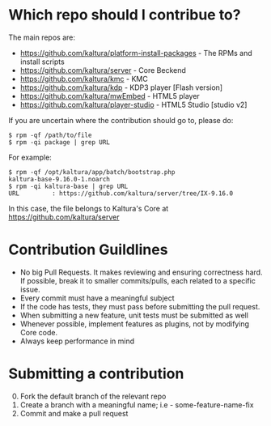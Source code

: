 Which repo should I contribue to?
=================================
The main repos are:

* https://github.com/kaltura/platform-install-packages - The RPMs and install scripts
* https://github.com/kaltura/server - Core Beckend
* https://github.com/kaltura/kmc - KMC
* https://github.com/kaltura/kdp - KDP3 player [Flash version]
* https://github.com/kaltura/mwEmbed - HTML5 player
* https://github.com/kaltura/player-studio - HTML5 Studio [studio v2]

If you are uncertain where the contribution should go to, please do:
```
$ rpm -qf /path/to/file
$ rpm -qi package | grep URL
```
For example:
```
$ rpm -qf /opt/kaltura/app/batch/bootstrap.php 
kaltura-base-9.16.0-1.noarch
$ rpm -qi kaltura-base | grep URL
URL         : https://github.com/kaltura/server/tree/IX-9.16.0
```

In this case, the file belongs to Kaltura's Core at https://github.com/kaltura/server

Contribution Guildlines
=======================
* No big Pull Requests. It makes reviewing and ensuring correctness hard. If possible, break it to smaller commits/pulls, each related to a specific issue.
* Every commit must have a meaningful subject
* If the code has tests, they must pass before submitting the pull request.
* When submitting a new feature, unit tests must be submitted as well
* Whenever possible, implement features as plugins, not by modifying Core code.
* Always keep performance in mind 

Submitting a contribution
=========================
0. Fork the default branch of the relevant repo
1. Create a branch with a meaningful name; i.e - some-feature-name-fix
2. Commit and make a pull request

